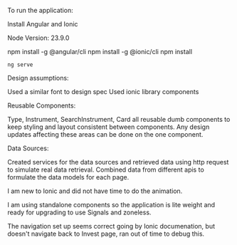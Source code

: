 To run the application:

Install Angular and Ionic

Node Version:
23.9.0

npm install -g @angular/cli
npm install -g @ionic/cli
npm install

`ng serve`

Design assumptions:

Used a similar font to design spec
Used ionic library components

Reusable Components:

Type, Instrument, SearchInstrument, Card all reusable dumb components to keep styling and layout consistent between components. Any design updates affecting these areas can be done on the one component.

Data Sources:

Created services for the data sources and retrieved data using http request to simulate real data retrieval. Combined data from different apis to formulate the data models for each page.

I am new to Ionic and did not have time to do the animation.

I am using standalone components so the application is lite weight and ready for upgrading to use Signals and zoneless.

The navigation set up seems correct going by Ionic documenation, but doesn't navigate back to Invest page, ran out of time to debug this.
